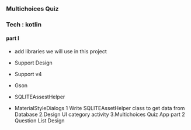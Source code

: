 ### Multichoices Quiz

### Tech : kotlin

#### part I

- add libraries we will use in this project

- Support Design
- Support v4
- Gson
- SQLITEAssestHelper
- MaterialStyleDialogs
1 Write SQLITEAssetHelper class to get data from Database 
2.Design UI category activity 
3.Multichoices Quiz App part 2 Question List Design